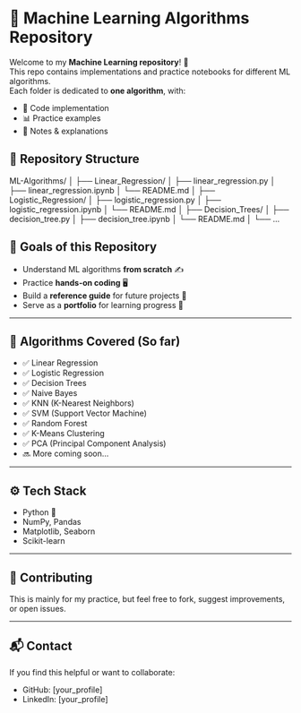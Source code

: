 # 🧠 Machine Learning Algorithms Repository  

Welcome to my **Machine Learning repository**! 🚀  
This repo contains implementations and practice notebooks for different ML algorithms.  
Each folder is dedicated to **one algorithm**, with:  
- 📄 Code implementation  
- 📊 Practice examples  
- 📝 Notes & explanations  

## 📂 Repository Structure  

ML-Algorithms/
│
├── Linear_Regression/
│ ├── linear_regression.py
│ ├── linear_regression.ipynb
│ └── README.md
│
├── Logistic_Regression/
│ ├── logistic_regression.py
│ ├── logistic_regression.ipynb
│ └── README.md
│
├── Decision_Trees/
│ ├── decision_tree.py
│ ├── decision_tree.ipynb
│ └── README.md
│
└── ...

## 🎯 Goals of this Repository  
- Understand ML algorithms **from scratch** ✍️  
- Practice **hands-on coding** 🖥️  
- Build a **reference guide** for future projects 📘  
- Serve as a **portfolio** for learning progress 🌟  

---

## 📌 Algorithms Covered (So far)  
- ✅ Linear Regression  
- ✅ Logistic Regression  
- ✅ Decision Trees  
- ✅ Naive Bayes  
- ✅ KNN (K-Nearest Neighbors)  
- ✅ SVM (Support Vector Machine)  
- ✅ Random Forest  
- ✅ K-Means Clustering  
- ✅ PCA (Principal Component Analysis)  
- 🔜 More coming soon...  

---

## ⚙️ Tech Stack  
- Python 🐍  
- NumPy, Pandas  
- Matplotlib, Seaborn  
- Scikit-learn  

---

## 🤝 Contributing  
This is mainly for my practice, but feel free to fork, suggest improvements, or open issues.  

---

## 📬 Contact  
If you find this helpful or want to collaborate:  
- GitHub: [your_profile]  
- LinkedIn: [your_profile]  
